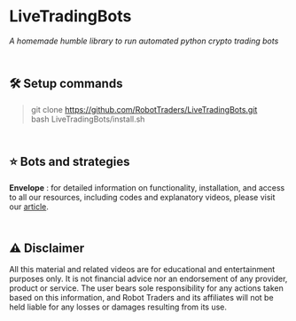 # LiveTradingBots

_A homemade humble library to run automated python crypto trading bots_


\
🛠️ Setup commands
-------------
> git clone https://github.com/RobotTraders/LiveTradingBots.git \
> bash LiveTradingBots/install.sh


\
⭐ Bots and strategies
-------------
**Envelope** : for detailed information on functionality, installation, and access to all our resources, including codes and explanatory videos, please visit our [article](https://robottraders.io/blog/envelope-trading-bot).


\
⚠️ Disclaimer
-------------
All this material and related videos are for educational and entertainment purposes only. It is not financial advice nor an endorsement of any provider, product or service. The user bears sole responsibility for any actions taken based on this information, and Robot Traders and its affiliates will not be held liable for any losses or damages resulting from its use. 
